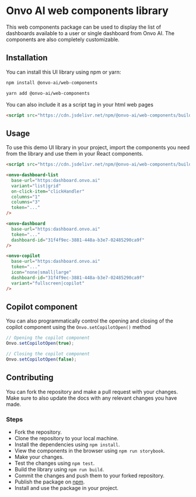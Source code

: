 # Onvo AI web components library

This web components package can be used to display the list of dashboards available to a user or single dashboard from Onvo AI. The components are also completely customizable.

## Installation

You can install this UI library using npm or yarn:

```bash
npm install @onvo-ai/web-components
```

```bash
yarn add @onvo-ai/web-components
```

You can also include it as a script tag in your html web pages

```html
<script src="https://cdn.jsdelivr.net/npm/@onvo-ai/web-components/build/static/js/main.js"></script>
```

## Usage

To use this demo UI library in your project, import the components you need from the library and use them in your React components.

```html
<script src="https://cdn.jsdelivr.net/npm/@onvo-ai/web-components/build/static/js/main.js"></script>

<onvo-dashboard-list
  base-url="https:dashboard.onvo.ai"
  variant="list|grid"
  on-click-item="clickHandler"
  columns="1"
  columns="3"
  token="..."
/>

<onvo-dashboard
  base-url="https:dashboard.onvo.ai"
  token="..."
  dashboard-id="31f4f9ec-3881-448a-b3e7-02485290ca9f"
/>

<onvo-copilot
  base-url="https:dashboard.onvo.ai"
  token="..."
  icon="none|small|large"
  dashboard-id="31f4f9ec-3881-448a-b3e7-02485290ca9f"
  variant="fullscreen|copilot"
/>
```

## Copilot component

You can also programmatically control the opening and closing of the copilot component using the `Onvo.setCopilotOpen()` method

```javascript
// Opening the copilot component
Onvo.setCopilotOpen(true);

// Closing the copilot component
Onvo.setCopilotOpen(false);
```

## Contributing

You can fork the repository and make a pull request with your changes. Make sure to also update the docs with any relevant changes you have made.

### Steps

- Fork the repository.
- Clone the repository to your local machine.
- Install the dependencies using `npm install`.
- View the components in the browser using `npm run storybook`.
- Make your changes.
- Test the changes using `npm test`.
- Build the library using `npm run build`.
- Commit the changes and push them to your forked repository.
- Publish the package on [npm](https://www.npmjs.com/).
- Install and use the package in your project.
